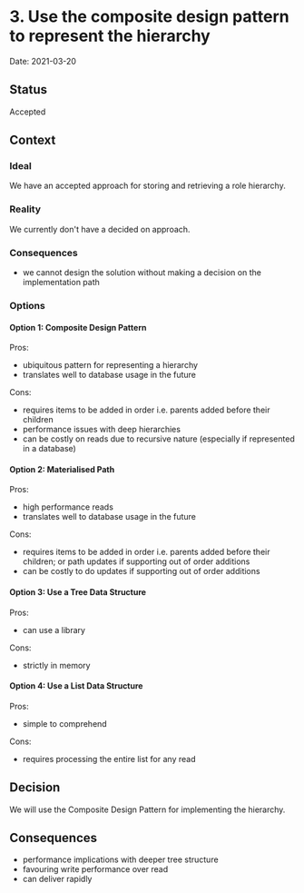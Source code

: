 # 3. Use the composite design pattern to represent the hierarchy

Date: 2021-03-20

## Status

Accepted

## Context

### Ideal

We have an accepted approach for storing and retrieving a role hierarchy.

### Reality

We currently don't have a decided on approach.

### Consequences

* we cannot design the solution without making a decision on the implementation path

### Options

#### Option 1: Composite Design Pattern

Pros:

* ubiquitous pattern for representing a hierarchy
* translates well to database usage in the future

Cons:

* requires items to be added in order i.e. parents added before their children
* performance issues with deep hierarchies
* can be costly on reads due to recursive nature (especially if represented in a database)

#### Option 2: Materialised Path

Pros:

* high performance reads
* translates well to database usage in the future

Cons:

* requires items to be added in order i.e. parents added before their children; or path updates if supporting out of order additions
* can be costly to do updates if supporting out of order additions

#### Option 3: Use a Tree Data Structure

Pros:

* can use a library

Cons:

* strictly in memory

#### Option 4: Use a List Data Structure

Pros:

* simple to comprehend

Cons:

* requires processing the entire list for any read

## Decision

We will use the Composite Design Pattern for implementing the hierarchy.

## Consequences

* performance implications with deeper tree structure
* favouring write performance over read
* can deliver rapidly
